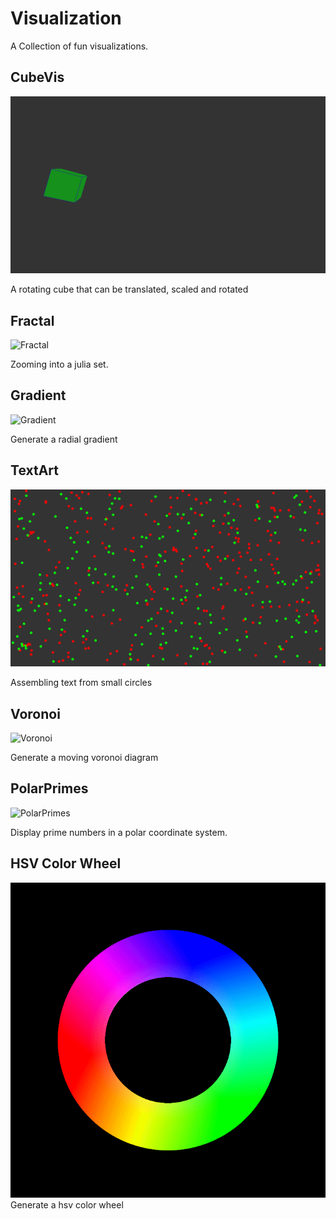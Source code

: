 # Visualization
A Collection of fun visualizations.
 
## CubeVis
![Cube](Demos/Cube.gif)

A rotating cube that can be translated, scaled and rotated

## Fractal
![Fractal](Demos/Fractal.gif)

Zooming into a julia set.

## Gradient
![Gradient](Demos/Gradient.gif)

Generate a radial gradient

## TextArt
![TextArt](Demos/TextArt.gif)

Assembling text from small circles

## Voronoi
![Voronoi](Demos/Voronoi.gif)

Generate a moving voronoi diagram

## PolarPrimes
![PolarPrimes](Demos/PolarPrimes.gif)

Display prime numbers in a polar coordinate system.

## HSV Color Wheel
![HSV Color Wheel](Demos/HSV.gif)
Generate a hsv color wheel
